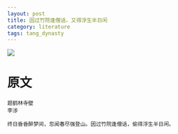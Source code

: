 ```yaml
---
layout: post
title: 因过竹院逢僧话，又得浮生半日闲
category: literature
tags: tang_dynasty
---
```

![](https://cdn.kelu.org/blog/tags/literature.jpg)

# 原文

```
题鹤林寺壁
李涉

终日昏昏醉梦间，忽闻春尽强登山。因过竹院逢僧话，偷得浮生半日闲。
```

